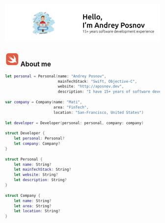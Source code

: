 ![Andrey Banner](https://github.com/aposnov/aposnov/blob/main/github.png)

## <img width="45" alt="about" src=https://github.com/aposnov/aposnov/blob/main/about.png> About me
```swift
let personal = Personal(name: "Andrey Posnov",
                        mainTechStack: "Swift, Objective-C",
                        website: "http://aposnov.dev",
                        description: "I have 15+ years of software development experience,10 of them as fullstack web developer, 7 of them as mobile developer and 4 of them as CEO in my own startup digital studio (closed in 2018). Sometimes these roles intersected. I've always been interested in different areas, but for the last 5 years I've been passionate about mobile development. ")

var company = Company(name: "Mati",
                      area: "FinTech",
                      location: "San-Francisco, United States")

let developer = Developer(personal: personal, company: company)

struct Developer {
    let personal: Personal?
    let company: Company?
}

struct Personal {
    let name: String?
    let mainTechStack: String?
    let website: String?
    let description: String?
}

struct Company {
    let name: String?
    let area: String?
    let location: String?
}
```
